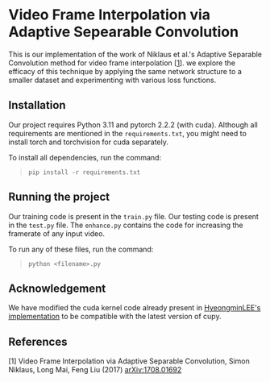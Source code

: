 # Video Frame Interpolation via Adaptive Sepearable Convolution

This is our implementation of the work of Niklaus et al.'s Adaptive Separable Convolution method for video frame interpolation \[[1](#references)\]. we explore the efficacy of this technique by applying the same network structure to a smaller dataset and experimenting with various loss functions.

## Installation

Our project requires Python 3.11 and pytorch 2.2.2 (with cuda). Although all requirements are mentioned in the `requirements.txt`, you might need to install torch and torchvision for cuda separately.

To install all dependencies, run the command:
>`pip install -r requirements.txt`

## Running the project

Our training code is present in the `train.py` file. Our testing code is present in the `test.py` file. The `enhance.py` contains the code for increasing the framerate of any input video.

To run any of these files, run the command:
>`python <filename>.py`

## Acknowledgement

We have modified the cuda kernel code already present in [HyeongminLEE's implementation](https://github.com/HyeongminLEE/pytorch-sepconv) to be compatible with the latest version of cupy.

## References

<!-- <div id="references"></div> -->
\[1\] Video Frame Interpolation via Adaptive Separable Convolution, Simon Niklaus, Long Mai, Feng Liu (2017) [arXiv:1708.01692](https://arxiv.org/abs/1708.01692)